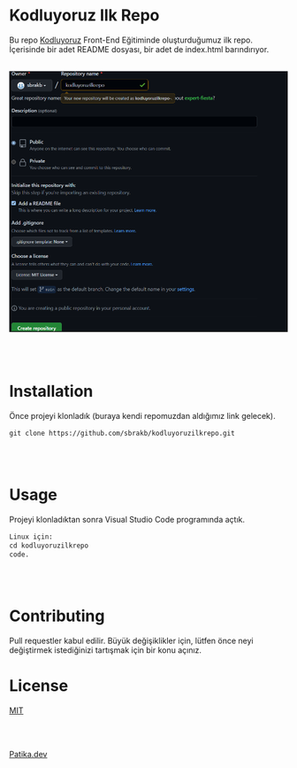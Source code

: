 # Kodluyoruz Ilk Repo

Bu repo [Kodluyoruz](https://kodluyoruz.org) Front-End Eğitiminde oluşturduğumuz ilk repo. İçerisinde bir adet README dosyası, bir adet de index.html barındırıyor. 
<br ></br>


![](/img/Screenshot%202022-09-21%20223735.png)

<br ></br>


# Installation

Önce projeyi klonladık (buraya kendi repomuzdan aldığımız link gelecek).

    git clone https://github.com/sbrakb/kodluyoruzilkrepo.git
<br ></br>

# Usage

Projeyi klonladıktan sonra Visual Studio Code programında açtık.

    Linux için:
    cd kodluyoruzilkrepo
    code.
<br ></br>

# Contributing

Pull requestler kabul edilir. Büyük değişiklikler için, lütfen önce neyi değiştirmek istediğinizi tartışmak için bir konu açınız.

# License

[MIT](https://choosealicense.com/licenses/mit/)

<br ></br>

[Patika.dev](https://www.patika.dev/tr)